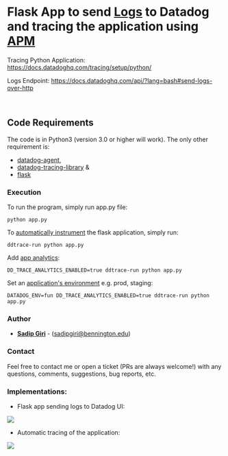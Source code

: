 # Flask App to send <a href="https://docs.datadoghq.com/logs/">Logs</a> to Datadog and tracing the application using <a href="https://docs.datadoghq.com/tracing/">APM</a>


Tracing Python Application: https://docs.datadoghq.com/tracing/setup/python/

Logs Endpoint: https://docs.datadoghq.com/api/?lang=bash#send-logs-over-http

<br/>
  
## Code Requirements

The code is in Python3 (version 3.0 or higher will work). The only other requirement is: 
- <a href="https://docs.datadoghq.com/agent/basic_agent_usage/?tab=agentv6v7">datadog-agent</a>, 
- <a href="https://docs.datadoghq.com/tracing/setup/python/">datadog-tracing-library</a> & 
- <a href="http://flask.pocoo.org">flask</a>


### Execution

To run the program, simply run app.py file:

```
python app.py
```

To <a href="https://docs.datadoghq.com/tracing/setup/python/">automatically instrument</a> the flask application, simply run:

```
ddtrace-run python app.py
```

Add <a href="https://docs.datadoghq.com/tracing/app_analytics/?tab=python">app analytics</a>:

```
DD_TRACE_ANALYTICS_ENABLED=true ddtrace-run python app.py
```

Set an <a href="https://docs.datadoghq.com/tracing/setup/python/#environment-variable">application's environment</a> e.g. prod, staging:

```
DATADOG_ENV=fun DD_TRACE_ANALYTICS_ENABLED=true ddtrace-run python app.py
```

### Author

* **<a href="https://sadipgiri.github.io">Sadip Giri</a>** - (sadipgiri@bennington.edu)

### Contact

Feel free to contact me or open a ticket (PRs are always welcome!) with any questions, comments, suggestions, bug reports, etc.

### Implementations:

- Flask app sending logs to Datadog UI:

![](https://p-qkfgo2.t2.n0.cdn.getcloudapp.com/items/qGudAzjg/Image%202020-04-12%20at%208.21.19%20PM.png?v=fd978360ca5be4be78e1bf51a27d6d61)

-  Automatic tracing of the application:

![](https://p-qkfgo2.t2.n0.cdn.getcloudapp.com/items/jkulryy2/Image%202020-04-12%20at%208.45.48%20PM.png?v=178e8ce17acacfdb7b294f72e2a54e7a)
